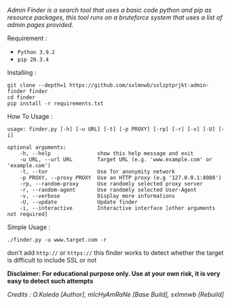 *Admin Finder is a search tool that uses a basic code
python and pip as resource packages, this tool runs on a bruteforce system that uses a list of admin pages provided.*

Requirement :
- `Python 3.9.2`
- `pip 20.3.4`

Installing :
```
git clone --depth=1 https://github.com/sxlmnwb/sxlzptprjkt-admin-finder finder
cd finder
pip install -r requirements.txt
```
How To Usage :
```
usage: finder.py [-h] [-u URL] [-t] [-p PROXY] [-rp] [-r] [-v] [-U] [-i]

optional arguments:
    -h, --help               show this help message and exit
    -u URL, --url URL        Target URL (e.g. 'www.example.com' or 'example.com')
    -t, --tor                Use Tor anonymity network
    -p PROXY, --proxy PROXY  Use an HTTP proxy (e.g '127.0.0.1:8080')
    -rp, --random-proxy      Use randomly selected proxy server
    -r, --random-agent       Use randomly selected User-Agent
    -v, --verbose            Display more informations
    -U, --update             Update finder
    -i, --interactive        Interactive interface [other arguments not required]
```
Simple Usage :
```
./finder.py -u www.target.com -r
```
don't add `http://` or `https://` this finder works to detect whether the target is difficult to include SSL or not

**Disclaimer: For educational purpose only. Use at your own risk, it is very easy to detect such attempts**

*Credits : O.Koleda [Author], mIcHyAmRaNe [Base Build], sxlmnwb [Rebuild]*